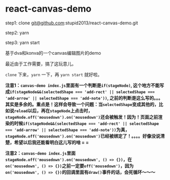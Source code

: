 # react-canvas-demo

step1: clone git@github.com:stupid2013/react-canvas-demo.git

step2: yarn

step3: yarn start

基于dva和konva的一个canvas编辑图片的demo

最近由于工作需要，搞了这玩意儿。

`clone` 下来，`yarn` 一下，再 `yarn start` 就好啦。

**注意1：`canvas-demo index.js`里面有一个判断是`if(stageNode)`, 这个地方不能写成`if(stageNode&&(selectedShape === 'add-rect' || selectedShape === 'add-arrow' || selectedShape === 'add-note'))`, 之前的判断是这么写的。。。其实是多余的。重点是！这样会导致一个问题：当`selectedShape`变成其他的，比如说`reload`以后，再在`stageNode`上点击时，`stageNode.off('mousedown').on('mousedown')`还会被触发！因为！页面之前渲染的时候`if(stageNode&&(selectedShape === 'add-rect' || selectedShape === 'add-arrow' || selectedShape === 'add-note'))`为真，`stageNode.off('mousedown').on('mousedown')`已经被绑定了！。。。。好像没说清楚，希望以后我还能看明白这儿写的啥 = =**

**注意2：`canvas-demo index.js`里面`stageNode.off('mousedown').on('mousedown', () => {})`，在`on('mousedown', () => {})`之前一定要`off('mousedown')`，因为`on('mousedown', () => {})`的回调里面有`draw()`事件的话，会死循环～～～**
